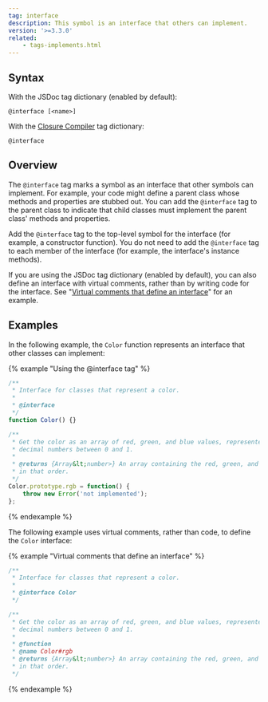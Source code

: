 ```yaml
---
tag: interface
description: This symbol is an interface that others can implement.
version: '>=3.3.0'
related:
    - tags-implements.html
---
```


## Syntax

With the JSDoc tag dictionary (enabled by default):

`@interface [<name>]`

With the [Closure Compiler][closure] tag dictionary:

`@interface`

[closure]: https://developers.google.com/closure/compiler/docs/js-for-compiler#tags


## Overview

The `@interface` tag marks a symbol as an interface that other symbols can implement. For example,
your code might define a parent class whose methods and properties are stubbed out. You can add the
`@interface` tag to the parent class to indicate that child classes must implement the parent class'
methods and properties.

Add the `@interface` tag to the top-level symbol for the interface (for example, a constructor
function). You do not need to add the `@interface` tag to each member of the interface (for example,
the interface's instance methods).

If you are using the JSDoc tag dictionary (enabled by default), you can also define an interface
with virtual comments, rather than by writing code for the interface. See "[Virtual comments that
define an interface][virtual-comments]" for an example.

[virtual-comments]: #virtual-comments


## Examples

In the following example, the `Color` function represents an interface that other classes can
implement:

{% example "Using the @interface tag" %}

```js
/**
 * Interface for classes that represent a color.
 *
 * @interface
 */
function Color() {}

/**
 * Get the color as an array of red, green, and blue values, represented as
 * decimal numbers between 0 and 1.
 *
 * @returns {Array&lt;number>} An array containing the red, green, and blue values,
 * in that order.
 */
Color.prototype.rgb = function() {
    throw new Error('not implemented');
};
```
{% endexample %}

<a name="virtual-comments"></a>
The following example uses virtual comments, rather than code, to define the `Color` interface:

{% example "Virtual comments that define an interface" %}

```js
/**
 * Interface for classes that represent a color.
 *
 * @interface Color
 */

/**
 * Get the color as an array of red, green, and blue values, represented as
 * decimal numbers between 0 and 1.
 *
 * @function
 * @name Color#rgb
 * @returns {Array&lt;number>} An array containing the red, green, and blue values,
 * in that order.
 */
```
{% endexample %}
